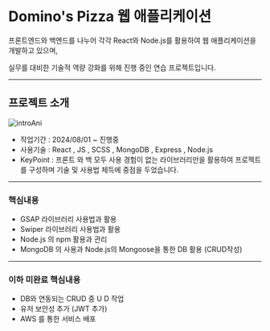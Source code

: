 # Domino's Pizza 웹 애플리케이션 

프론트엔드와 백엔드를 나누어 각각 React와 Node.js를 활용하여 웹 애플리케이션을 개발하고 있으며, 

실무를 대비한 기술적 역량 강화를 위해 진행 중인 연습 프로젝트입니다.

---
## 프로젝트 소개
![introAni](https://github.com/user-attachments/assets/0ed26017-befb-4793-96cc-050cec211133)

 - 작업기간 : 2024/08/01 ~ 진행중
 - 사용기술 : React , JS , SCSS , MongoDB , Express , Node.js
 - KeyPoint : 프론트 와 백 모두 사용 경험이 없는 라이브러리만을 활용하여 프로젝트를 구성하며 기술 및 사용법 체득에 중점을 두었습니다.

---
### 핵심내용

 - GSAP 라이브러리 사용법과 활용
 - Swiper 라이브러리 사용법과 활용
 - Node.js 의 npm 활용과 관리
 - MongoDB 의 사용과 Node.js의 Mongoose을 통한 DB 활용 (CRUD작성)

 ---
 ### 이하 미완료 핵심내용
 - DB와 연동되는 CRUD 중 U D 작업
 - 유저 보안성 추가 (JWT 추가)
 - AWS 를 통한 서비스 배포
